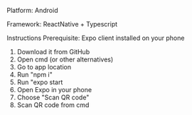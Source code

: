 Platform: Android

Framework: ReactNative + Typescript

Instructions
Prerequisite: Expo client installed on your phone

1. Download it from GitHub
2. Open cmd (or other alternatives)
3. Go to app location
4. Run "npm i"
5. Run "expo start
6. Open Expo in your phone
7. Choose "Scan QR code"
8. Scan QR code from cmd
